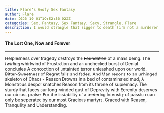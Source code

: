 ```yaml
---
title: Flare's Goofy Sex Fantasy
author: Flare
date: 2023-10-01T19:52:38.022Z
categories: Sex, Fantasy, Sex Fantasy, Sexy, Strangle, Flare
description: I would strangle that zigger to death (i'm not a murderer. just sexually) - Flare
---
```


#### **The Lost One, Now and Forever**



---
Helplesness over tragedy destroys the ~~Foundation~~ of a mans being.
The *twirling* whirlwind of Frustration and an unchecked burst of Denial concludes A concoction of untainted terror unleashed upon our world.
Bitter-Sweetness of Regret fails and fades.
And Man resorts to an unhinged skeleton of Chaos - Reason Drowns in a bed of contaminated mud,
A Monstrous despot snatches Reason from its throne of supremacy. 
The sturdy that faces our long-winded gust of Depravity with Serenity deserves our utmost praise.
For the instability of a teetering intensity of passion can only be seperated by our most Gracious martyrs.
Graced with Reason, Tranquility and Understanding.

